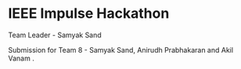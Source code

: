 
# IEEE Impulse Hackathon

Team Leader - Samyak Sand

Submission for Team 8 - Samyak Sand, Anirudh Prabhakaran and Akil Vanam .

